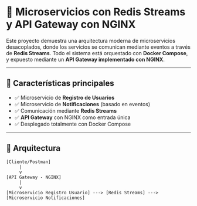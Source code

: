 # 🧩 Microservicios con Redis Streams y API Gateway con NGINX

Este proyecto demuestra una arquitectura moderna de microservicios desacoplados, donde los servicios se comunican mediante eventos a través de **Redis Streams**. Todo el sistema está orquestado con **Docker Compose**, y expuesto mediante un **API Gateway implementado con NGINX**.

---

## 🚀 Características principales

- ✅ Microservicio de **Registro de Usuarios**
- ✅ Microservicio de **Notificaciones** (basado en eventos)
- ✅ Comunicación mediante **Redis Streams**
- ✅ **API Gateway** con NGINX como entrada única
- ✅ Desplegado totalmente con Docker Compose

---

## 🧱 Arquitectura

```plaintext
[Cliente/Postman] 
     |
     v
[API Gateway - NGINX]
     |
     v
[Microservicio Registro Usuario] ---> [Redis Streams] ---> [Microservicio Notificaciones]
